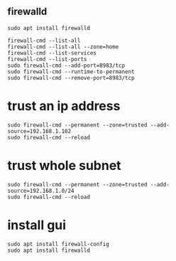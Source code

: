 ## firewalld
```
sudo apt install firewalld

firewall-cmd --list-all
firewall-cmd --list-all --zone=home
firewall-cmd --list-services
firewall-cmd --list-ports
sudo firewall-cmd --add-port=8983/tcp
sudo firewall-cmd --runtime-to-permanent
sudo firewall-cmd --remove-port=8983/tcp
```

# trust an ip address
```
sudo firewall-cmd --permanent --zone=trusted --add-source=192.168.1.102
sudo firewall-cmd --reload
```

# trust whole subnet
```
sudo firewall-cmd --permanent --zone=trusted --add-source=192.168.1.0/24
sudo firewall-cmd --reload
```

# install gui
```
sudo apt install firewall-config
sudo apt install firewalld
```